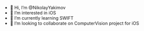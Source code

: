 - 👋 Hi, I’m @NikolayYakimov
- 👀 I’m interested in iOS
- 🌱 I’m currently learning SWIFT 
- 💞️ I’m looking to collaborate on ComputerVision project for iOS

